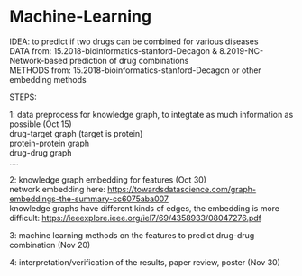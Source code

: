 # Machine-Learning  

IDEA: to predict if two drugs can be combined for various diseases  
DATA from:  15.2018-bioinformatics-stanford-Decagon &  8.2019-NC-Network-based prediction of drug combinations  
METHODS from: 15.2018-bioinformatics-stanford-Decagon or other embedding methods  

STEPS:   

1: data preprocess for knowledge graph, to integtate as much information as possible  (Oct 15)  
   drug-target graph (target is protein)  
   protein-protein graph  
   drug-drug graph  
   ....  
   

2: knowledge graph embedding for features  (Oct 30)  
   network embedding here: https://towardsdatascience.com/graph-embeddings-the-summary-cc6075aba007   
   knowledge graphs have different kinds of edges, the embedding is more difficult:          https://ieeexplore.ieee.org/iel7/69/4358933/08047276.pdf   

3: machine learning methods on the features to predict drug-drug combination  (Nov 20)  

4: interpretation/verification of the results, paper review, poster   (Nov 30)  
